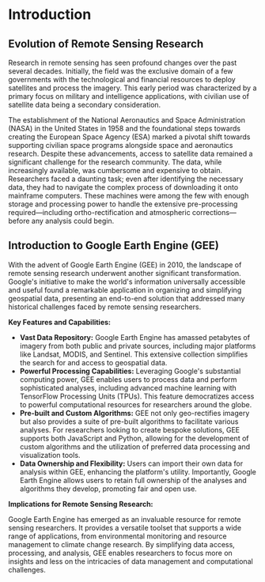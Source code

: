 # Introduction

## Evolution of Remote Sensing Research

Research in remote sensing has seen profound changes over the past several decades. Initially, the field was the exclusive domain of a few governments with the technological and financial resources to deploy satellites and process the imagery. This early period was characterized by a primary focus on military and intelligence applications, with civilian use of satellite data being a secondary consideration.

The establishment of the National Aeronautics and Space Administration (NASA) in the United States in 1958 and the foundational steps towards creating the European Space Agency (ESA) marked a pivotal shift towards supporting civilian space programs alongside space and aeronautics research. Despite these advancements, access to satellite data remained a significant challenge for the research community. The data, while increasingly available, was cumbersome and expensive to obtain. Researchers faced a daunting task; even after identifying the necessary data, they had to navigate the complex process of downloading it onto mainframe computers. These machines were among the few with enough storage and processing power to handle the extensive pre-processing required—including ortho-rectification and atmospheric corrections—before any analysis could begin.

## Introduction to Google Earth Engine (GEE)

With the advent of Google Earth Engine (GEE) in 2010, the landscape of remote sensing research underwent another significant transformation. Google's initiative to make the world's information universally accessible and useful found a remarkable application in organizing and simplifying geospatial data, presenting an end-to-end solution that addressed many historical challenges faced by remote sensing researchers.

**Key Features and Capabilities:**
- **Vast Data Repository:** Google Earth Engine has amassed petabytes of imagery from both public and private sources, including major platforms like Landsat, MODIS, and Sentinel. This extensive collection simplifies the search for and access to geospatial data.
- **Powerful Processing Capabilities:** Leveraging Google's substantial computing power, GEE enables users to process data and perform sophisticated analyses, including advanced machine learning with TensorFlow Processing Units (TPUs). This feature democratizes access to powerful computational resources for researchers around the globe.
- **Pre-built and Custom Algorithms:** GEE not only geo-rectifies imagery but also provides a suite of pre-built algorithms to facilitate various analyses. For researchers looking to create bespoke solutions, GEE supports both JavaScript and Python, allowing for the development of custom algorithms and the utilization of preferred data processing and visualization tools.
- **Data Ownership and Flexibility:** Users can import their own data for analysis within GEE, enhancing the platform's utility. Importantly, Google Earth Engine allows users to retain full ownership of the analyses and algorithms they develop, promoting fair and open use.

**Implications for Remote Sensing Research:**

Google Earth Engine has emerged as an invaluable resource for remote sensing researchers. It provides a versatile toolset that supports a wide range of applications, from environmental monitoring and resource management to climate change research. By simplifying data access, processing, and analysis, GEE enables researchers to focus more on insights and less on the intricacies of data management and computational challenges.
